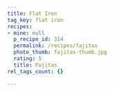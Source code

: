 ```yaml
---
title: Flat Iron
tag_key: flat iron
recipes:
- mine: null
  p_recipe_id: 314
  permalink: /recipes/fajitas
  photo_thumb: fajitas-thumb.jpg
  rating: 5
  title: Fajitas
rel_tags_count: {}

---
```

